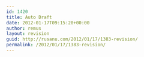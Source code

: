 ```yaml
---
id: 1420
title: Auto Draft
date: 2012-01-17T09:15:20+00:00
author: remus
layout: revision
guid: http://rusanu.com/2012/01/17/1383-revision/
permalink: /2012/01/17/1383-revision/
---
```

